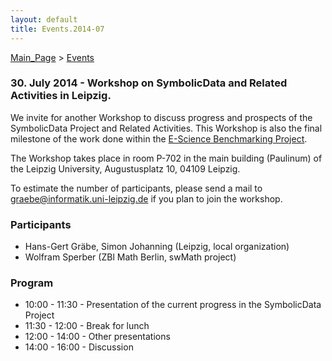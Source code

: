 ```yaml
---
layout: default
title: Events.2014-07
---
```


[Main\_Page](Main_Page "wikilink") \> [Events](Events "wikilink")

### 30. July 2014 - Workshop on SymbolicData and Related Activities in Leipzig.

We invite for another Workshop to discuss progress and prospects of the SymbolicData Project and Related Activities. This Workshop is also the final milestone of the work done within the [E-Science Benchmarking Project](Projects.EScience "wikilink").

The Workshop takes place in room P-702 in the main building (Paulinum) of the Leipzig University, Augustusplatz 10, 04109 Leipzig.

To estimate the number of participants, please send a mail to graebe@informatik.uni-leipzig.de if you plan to join the workshop.

### Participants

-   Hans-Gert Gräbe, Simon Johanning (Leipzig, local organization)
-   Wolfram Sperber (ZBl Math Berlin, swMath project)

### Program

-   10:00 - 11:30 - Presentation of the current progress in the SymbolicData Project
-   11:30 - 12:00 - Break for lunch
-   12:00 - 14:00 - Other presentations
-   14:00 - 16:00 - Discussion

